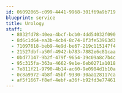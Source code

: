 ```yaml
---
id: 06092065-c099-4441-9968-301f69a9b719
blueprint: service
title: Urology
staff:
  - 8032fd78-40ea-4bcf-bcb0-4dd54032f090
  - 8d6c1d64-ea3b-4cb4-8c74-0f3fe53963d3
  - 71097618-beb9-4e9d-be67-219c115147f4
  - 21527dbf-a50f-4942-b783-7882e6c81caa
  - 0bd77147-9b2f-479f-9654-39c09a8c7b4c
  - 95c315fa-363a-4662-9e1e-6eb0271a1018
  - 7e811f21-9790-4b14-ac60-9e0984d1b10a
  - 0c8a9972-4b8f-45bf-9330-30aa128117ca
  - af5f1667-f8ef-4ebf-a36f-b92fd3e77461
---
```

